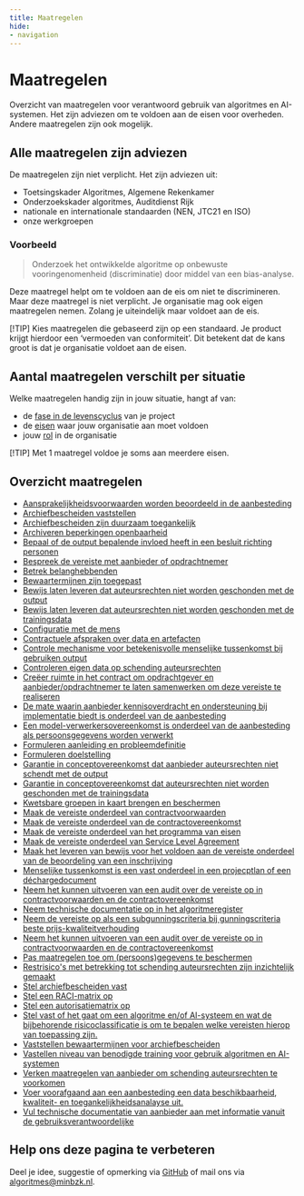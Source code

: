 ```yaml
---
title: Maatregelen
hide:
- navigation
---
```

# Maatregelen
Overzicht van maatregelen voor verantwoord gebruik van algoritmes en AI-systemen. Het zijn adviezen om te voldoen aan de eisen voor overheden. Andere maatregelen zijn ook mogelijk.

## Alle maatregelen zijn adviezen
De maatregelen zijn niet verplicht. Het zijn adviezen uit:
- Toetsingskader Algoritmes, Algemene Rekenkamer
- Onderzoekskader algoritmes, Auditdienst Rijk
- nationale en internationale standaarden (NEN, JTC21 en ISO)
- onze werkgroepen

### Voorbeeld
> Onderzoek het ontwikkelde algoritme op onbewuste vooringenomenheid (discriminatie) door middel van een bias-analyse.

Deze maatregel helpt om te voldoen aan de eis om niet te discrimineren. Maar deze maatregel is niet verplicht. Je organisatie mag ook eigen maatregelen nemen. Zolang je uiteindelijk maar voldoet aan de eis.

[!TIP]
Kies maatregelen die gebaseerd zijn op een standaard. Je product krijgt hierdoor een ‘vermoeden van conformiteit’. Dit betekent dat de kans groot is dat je organisatie voldoet aan de eisen.

## Aantal maatregelen verschilt per situatie
Welke maatregelen handig zijn in jouw situatie, hangt af van:
- de [fase in de levenscyclus](https://minbzk.github.io/Algoritmekader/levenscyclus/) van je project
- de [eisen](https://minbzk.github.io/Algoritmekader/vereisten/) waar jouw organisatie aan moet voldoen
- jouw [rol](https://minbzk.github.io/Algoritmekader/rollen/) in de organisatie

[!TIP]
Met 1 maatregel voldoe je soms aan meerdere eisen.

## Overzicht maatregelen
- [Aansprakelijkheidsvoorwaarden worden beoordeeld in de aanbesteding](https://minbzk.github.io/Algoritmekader/maatregelen/aansprakelijkheidsvoorwaarden_aanbieder_onderdeel_beoordelingsmatrix/index.html)
- [Archiefbescheiden vaststellen](https://minbzk.github.io/Algoritmekader/maatregelen/archiveren_vaststellen_documenten/index.html)
- [Archiefbescheiden zijn duurzaam toegankelijk](https://minbzk.github.io/Algoritmekader/maatregelen/archiveren_duurzaam_toegankelijk/index.html)
- [Archiveren beperkingen openbaarheid](https://minbzk.github.io/Algoritmekader/maatregelen/archiveren_beperkingen_openbaarheid/index.html)
- [Bepaal of de output bepalende invloed heeft in een besluit richting personen](https://minbzk.github.io/Algoritmekader/maatregelen/bepalende_invloed_besluit_richting_personen/index.html)
- [Bespreek de vereiste met aanbieder of opdrachtnemer](https://minbzk.github.io/Algoritmekader/maatregelen/bespreek_vereiste_met_aanbieder/index.html)
- [Betrek belanghebbenden](https://minbzk.github.io/Algoritmekader/maatregelen/betrek_belanghebbenden/index.html)
- [Bewaartermijnen zijn toegepast](https://minbzk.github.io/Algoritmekader/maatregelen/archiveren_bewaartermijnen_implementeren/index.html)
- [Bewijs laten leveren dat auteursrechten niet worden geschonden met de output](https://minbzk.github.io/Algoritmekader/maatregelen/leveren_bewijs_niet_schenden_auteursrechten_output/index.html)
- [Bewijs laten leveren dat auteursrechten niet worden geschonden met de trainingsdata](https://minbzk.github.io/Algoritmekader/maatregelen/leveren_bewijs_niet_schenden_auteursrechten_output/index.html)
- [Configuratie met de mens](https://minbzk.github.io/Algoritmekader/maatregelen/configuratie_met_de_mens/index.html)
- [Contractuele afspraken over data en artefacten](https://minbzk.github.io/Algoritmekader/maatregelen/contractuele_afspraken_data_en_artefacten/index.html)
- [Controle mechanisme voor betekenisvolle menselijke tussenkomst bij gebruiken output](https://minbzk.github.io/Algoritmekader/maatregelen/controle_mechanisme_betekenisvolle_menselijke_tussenkomst/index.html)
- [Controleren eigen data op schending auteursrechten](https://minbzk.github.io/Algoritmekader/maatregelen/controle_eigen_data_schending_auteursrechten/index.html)
- [Creëer ruimte in het contract om opdrachtgever en aanbieder/opdrachtnemer te laten samenwerken om deze vereiste te realiseren](https://minbzk.github.io/Algoritmekader/maatregelen/creeer_ruimte_voor_samenwerking_in_contract/index.html)
- [De mate waarin aanbieder kennisoverdracht en ondersteuning bij implementatie biedt is onderdeel van de aanbesteding](https://minbzk.github.io/Algoritmekader/maatregelen/vaststellen_benodigde_kennisoverdracht_enondersteuning/index.html)
- [Een model-verwerkersovereenkomst is onderdeel van de aanbesteding als persoonsgegevens worden verwerkt](https://minbzk.github.io/Algoritmekader/maatregelen/model-verwerkersovereenkomst_onderdeel_aanbesteding/index.html)
- [Formuleren aanleiding en probleemdefinitie](https://minbzk.github.io/Algoritmekader/maatregelen/formuleren_probleemdefinitie/index.html)
- [Formuleren doelstelling](https://minbzk.github.io/Algoritmekader/maatregelen/formuleren_doelstellling/index.html)
- [Garantie in conceptovereenkomst dat aanbieder auteursrechten niet schendt met de output](https://minbzk.github.io/Algoritmekader/maatregelen/schending_auteursrechten_output_onderdeel_conceptovereenkomst/index.html)
- [Garantie in conceptovereenkomst dat auteursrechten niet worden geschonden met de trainingsdata](https://minbzk.github.io/Algoritmekader/maatregelen/schending_auteursrechten_trainingsdata_onderdeel_conceptovereenkomst/index.html)
- [Kwetsbare groepen in kaart brengen en beschermen](https://minbzk.github.io/Algoritmekader/maatregelen/kwetsbare_groepen/index.html)
- [Maak de vereiste onderdeel van contractvoorwaarden](https://minbzk.github.io/Algoritmekader/maatregelen/maak_vereiste_onder_van_contractvoorwaarden/index.html)
- [Maak de vereiste onderdeel van de contractovereenkomst](https://minbzk.github.io/Algoritmekader/maatregelen/maak_vereiste_onderdeel_van_contractovereenkomst/index.html)
- [Maak de vereiste onderdeel van het programma van eisen](https://minbzk.github.io/Algoritmekader/maatregelen/maak_de_vereiste_onderdeel_van_programma_van_eisen/index.html)
- [Maak de vereiste onderdeel van Service Level Agreement](https://minbzk.github.io/Algoritmekader/maatregelen/maak_vereiste_onderdeel_van_service_level_agreement/index.html)
- [Maak het leveren van bewijs voor het voldoen aan de vereiste onderdeel van de beoordeling van een inschrijving](https://minbzk.github.io/Algoritmekader/maatregelen/leveren_bewijs_onderdeel_beoordeling_inschrijving.md/index.html)
- [Menselijke tussenkomst is een vast onderdeel in een projecptlan of een déchargedocument](https://minbzk.github.io/Algoritmekader/maatregelen/menselijke_tussenkomst_projectplan_en_dchargedocument/index.html)
- [Neem het kunnen uitvoeren van een audit over de vereiste op in contractvoorwaarden en de contractovereenkomst](https://minbzk.github.io/Algoritmekader/maatregelen/uitvoeren_audit_voor_naleving_vereiste/index.html)
- [Neem technische documentatie op in het algoritmeregister](https://minbzk.github.io/Algoritmekader/maatregelen/neem_technische_documentatie_in_algoritmeregister/index.html)
- [Neem de vereiste op als een subgunningscriteria bij gunningscriteria beste prijs-kwaliteitverhouding](https://minbzk.github.io/Algoritmekader/maatregelen/neem_vereiste_op_als_subgunningscriteria/index.html)
- [Neem het kunnen uitvoeren van een audit over de vereiste op in contractvoorwaarden en de contractovereenkomst](https://minbzk.github.io/Algoritmekader/maatregelen/uitvoeren_audit_voor_naleving_vereiste/index.html)
- [Pas maatregelen toe om (persoons)gegevens te beschermen](https://minbzk.github.io/Algoritmekader/maatregelen/dataminimalisatie_pseudonimisering_anonimisering_aggregeren_persoonsgegevens/index.html])
- [Restrisico's met betrekking tot schending auteursrechten zijn inzichtelijk gemaakt](https://minbzk.github.io/Algoritmekader/maatregelen/omgaan_restrisico's_aanbiede_onderdeel_beoordelingsmaatrix/index.html)
- [Stel archiefbescheiden vast](https://minbzk.github.io/Algoritmekader/maatregelen/stel_archiefbescheiden_vast/index.html)
- [Stel een RACI-matrix op](https://minbzk.github.io/Algoritmekader/maatregelen/stel_een_RACI-matrix_op/index.html)
- [Stel een autorisatiematrix op](https://minbzk.github.io/Algoritmekader/maatregelen/autorisatiematrix_inrichten/index.html)
- [Stel vast of het gaat om een algoritme en/of AI-systeem en wat de bijbehorende risicoclassificatie is om te bepalen welke vereisten hierop van toepassing zijn.](https://minbzk.github.io/Algoritmekader/maatregelen/vaststellen_typen_algoritme_of_AI-systeem_en_risicoclassificatie/index.html)
- [Vaststellen bewaartermijnen voor archiefbescheiden](https://minbzk.github.io/Algoritmekader/maatregelen/archiveren_bewaartermijnen/index.html)
- [Vastellen niveau van benodigde training voor gebruik algoritmen en AI-systemen](https://minbzk.github.io/Algoritmekader/maatregelen/vaststellen_passend_trainingsniveau_door_aanbieder/index.html)
- [Verken maatregelen van aanbieder om schending auteursrechten te voorkomen](https://minbzk.github.io/Algoritmekader/maatregelen/getroffen_maatregelen_van_aanbieder_voorkomen_schending_auteursrechten/index.html)
- [Voer voorafgaand aan een aanbesteding een data beschikbaarheid, kwaliteit- en toegankelijkheidsanalayse uit.](https://minbzk.github.io/Algoritmekader/maatregelen/voer_een_data_beschikbaarheid_kwaliteit_en_toegankelijkheidsanalyse_uit/index.html)
- [Vul technische documentatie van aanbieder aan met informatie vanuit de gebruiksverantwoordelijke](https://minbzk.github.io/Algoritmekader/maatregelen/vaststellen_aanleveren_informatie_technische_documentatie/index.html)

## Help ons deze pagina te verbeteren
Deel je idee, suggestie of opmerking via [GitHub](https://github.com/MinBZK/Algoritmekader/edit/main/docs/maatregelen/index.md) of mail ons via [algoritmes@minbzk.nl](algoritmes@minbzk.nl).
